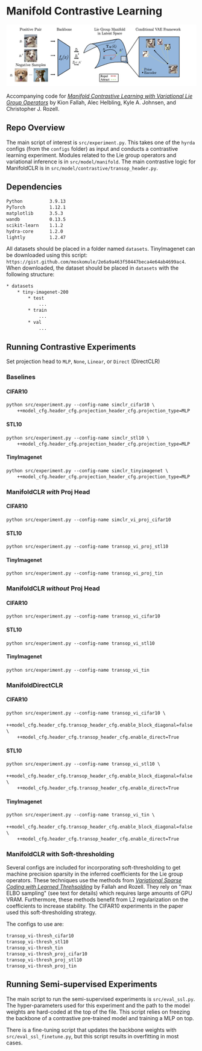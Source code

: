 # Manifold Contrastive Learning

![Intro Figure](assets/manifoldclr_intro.png)

Accompanying code for [*Manifold Contrastive Learning with Variational Lie Group Operators*](https://arxiv.org/abs/2306.13544) by Kion Fallah, Alec Helbling, Kyle A. Johnsen, and Christopher J. Rozell.  

## Repo Overview

The main script of interest is `src/experiment.py`. This takes one of the `hyrda` configs (from the `configs` folder) as input and conducts a contrastive learning experiment. Modules related to the Lie group operators and variational inference is in `src/model/manifold`. The main contrastive logic for ManifoldCLR is in `src/model/contrastive/transop_header.py`.

## Dependencies

```
Python          3.9.13
PyTorch         1.12.1
matplotlib      3.5.3
wandb           0.13.5
scikit-learn    1.1.2
hydra-core      1.2.0
lightly         1.2.47
```

All datasets should be placed in a folder named `datasets`. TinyImagenet can be downloaded using this script: `https://gist.github.com/moskomule/2e6a9a463f50447beca4e64ab4699ac4`. When downloaded, the dataset should be placed in `datasets` with the following structure:
```
* datasets
    * tiny-imagenet-200
        * test
            ...
        * train
            ...
        * val
            ...
```

## Running Contrastive Experiments
Set projection head to `MLP`, `None`, `Linear`, or `Direct` (DirectCLR)

### Baselines
#### CIFAR10
```
python src/experiment.py --config-name simclr_cifar10 \
    ++model_cfg.header_cfg.projection_header_cfg.projection_type=MLP
```

#### STL10
```
python src/experiment.py --config-name simclr_stl10 \
    ++model_cfg.header_cfg.projection_header_cfg.projection_type=MLP
```

#### TinyImagenet
```
python src/experiment.py --config-name simclr_tinyimagenet \
    ++model_cfg.header_cfg.projection_header_cfg.projection_type=MLP
```

### ManifoldCLR *with* Proj Head
#### CIFAR10
```
python src/experiment.py --config-name simclr_vi_proj_cifar10
```

#### STL10
```
python src/experiment.py --config-name transop_vi_proj_stl10
```

#### TinyImagenet
```
python src/experiment.py --config-name transop_vi_proj_tin
```

### ManifoldCLR *without* Proj Head
#### CIFAR10
```
python src/experiment.py --config-name transop_vi_cifar10
```

#### STL10
```
python src/experiment.py --config-name transop_vi_stl10
```

#### TinyImagenet
```
python src/experiment.py --config-name transop_vi_tin
```

### ManifoldDirectCLR

#### CIFAR10
```
python src/experiment.py --config-name transop_vi_cifar10 \
    ++model_cfg.header_cfg.transop_header_cfg.enable_block_diagonal=false \
    ++model_cfg.header_cfg.transop_header_cfg.enable_direct=True
```

#### STL10
```
python src/experiment.py --config-name transop_vi_stl10 \
    ++model_cfg.header_cfg.transop_header_cfg.enable_block_diagonal=false \
    ++model_cfg.header_cfg.transop_header_cfg.enable_direct=True
```

#### TinyImagenet
```
python src/experiment.py --config-name transop_vi_tin \
    ++model_cfg.header_cfg.transop_header_cfg.enable_block_diagonal=false \
    ++model_cfg.header_cfg.transop_header_cfg.enable_direct=True
```

### ManifoldCLR with Soft-thresholding
Several configs are included for incorporating soft-thresholding to get machine precision sparsity in the inferred coefficients for the Lie group operators. These techniques use the methods from [*Variational Sparse Coding with Learned Threhsolding*](https://arxiv.org/abs/2205.03665) by Fallah and Rozell. They rely on "max ELBO sampling" (see text for details) which requires large amounts of GPU VRAM. Furthermore, these methods benefit from L2 regularization on the coefficients to increase stability. The CIFAR10 experiments in the paper used this soft-thresholding strategy.

The configs to use are:
```
transop_vi-thresh_cifar10
transop_vi-thresh_stl10
transop_vi-thresh_tin
transop_vi-thresh_proj_cifar10
transop_vi-thresh_proj_stl10
transop_vi-thresh_proj_tin
```


## Running Semi-supervised Experiments

The main script to run the semi-supervised experiments is `src/eval_ssl.py`. The hyper-parameters used for this experiment and the path to the model weights are hard-coded at the top of the file. This script relies on freezing the backbone of a contrastive pre-trained model and training a MLP on top.

There is a fine-tuning script that updates the backbone weights with `src/eval_ssl_finetune.py`, but this script results in overfitting in most cases.